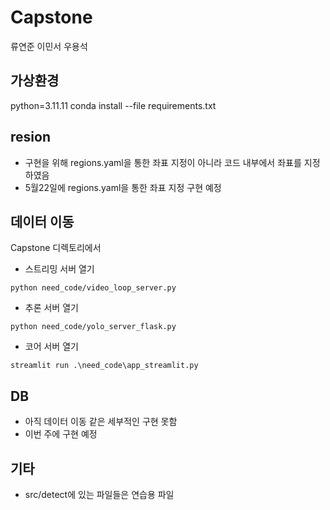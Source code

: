 # Capstone
류연준 이민서 우용석 

## 가상환경
python=3.11.11
conda install --file requirements.txt
## resion
- 구현을 위해 regions.yaml을 통한 좌표 지정이 아니라 코드 내부에서 좌표를 지정하였음
- 5월22일에 regions.yaml을 통한 좌표 지정 구현 예정

## 데이터 이동
Capstone 디렉토리에서
- 스트리밍 서버 열기
```
python need_code/video_loop_server.py
```
- 추론 서버 열기
```
python need_code/yolo_server_flask.py
```
- 코어 서버 열기
```
streamlit run .\need_code\app_streamlit.py
```

## DB
- 아직 데이터 이동 같은 세부적인 구현 못함
- 이번 주에 구현 예정

## 기타
- src/detect에 있는 파일들은 연습용 파일